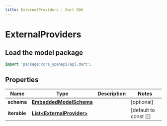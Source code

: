 ```yaml
---
title: ExternalProviders | Dart SDK
---
```


# ExternalProviders

## Load the model package
```dart
import 'package:core_openapi/api.dart';
```

## Properties
Name | Type | Description | Notes
------------ | ------------- | ------------- | -------------
**schema** | [**EmbeddedModelSchema**](EmbeddedModelSchema) |  | [optional] 
**iterable** | [**List\<ExternalProvider\>**](ExternalProvider) |  | [default to const []]




